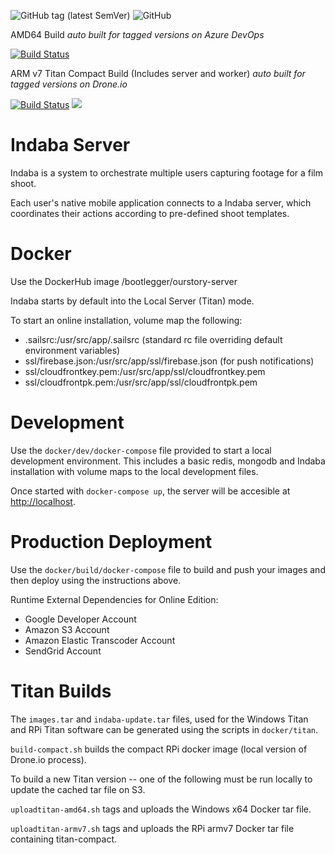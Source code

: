 ![GitHub tag (latest SemVer)](https://img.shields.io/github/tag/our-story-media/ourstory-server.svg) ![GitHub](https://img.shields.io/github/license/our-story-media/ourstory-server.svg) 

AMD64 Build
*auto built for tagged versions on Azure DevOps*

[![Build Status](https://dev.azure.com/ourstorytitan/OurStoryBuilds/_apis/build/status/our-story-media.ourstory-server?branchName=master)](https://dev.azure.com/ourstorytitan/OurStoryBuilds/_build/latest?definitionId=10&branchName=master)

ARM v7 Titan Compact Build (Includes server and worker)
*auto built for tagged versions on Drone.io*

[![Build Status](https://cloud.drone.io/api/badges/our-story-media/ourstory-server/status.svg)](https://cloud.drone.io/our-story-media/ourstory-server) [![](https://images.microbadger.com/badges/image/bootlegger/titan-compact.svg)](https://microbadger.com/images/bootlegger/titan-compact "Get your own image badge on microbadger.com")

# Indaba Server

Indaba is a system to orchestrate multiple users capturing footage for a film shoot. 

Each user's native mobile application connects to a Indaba server, which coordinates their actions according to  pre-defined shoot templates.

# Docker

Use the DockerHub image /bootlegger/ourstory-server

Indaba starts by default into the Local Server (Titan) mode.

To start an online installation, volume map the following:

- .sailsrc:/usr/src/app/.sailsrc (standard rc file overriding default environment variables)
- ssl/firebase.json:/usr/src/app/ssl/firebase.json (for push notifications)
- ssl/cloudfrontkey.pem:/usr/src/app/ssl/cloudfrontkey.pem
- ssl/cloudfrontpk.pem:/usr/src/app/ssl/cloudfrontpk.pem

# Development

Use the `docker/dev/docker-compose` file provided to start a local development environment. This includes a basic redis, mongodb and Indaba installation with volume maps to the local development files.

Once started with `docker-compose up`, the server will be accesible at [http://localhost]().

# Production Deployment

Use the `docker/build/docker-compose` file to build and push your images and then deploy using the instructions above.

Runtime External Dependencies for Online Edition:

- Google Developer Account
- Amazon S3 Account
- Amazon Elastic Transcoder Account
- SendGrid Account

# Titan Builds

The `images.tar` and `indaba-update.tar` files, used for the Windows Titan and RPi Titan software can be generated using the scripts in `docker/titan`.

`build-compact.sh` builds the compact RPi docker image (local version of Drone.io process).

To build a new Titan version -- one of the following must be run locally to update the cached tar file on S3.

`uploadtitan-amd64.sh` tags and uploads the Windows x64 Docker tar file.

`uploadtitan-armv7.sh` tags and uploads the RPi armv7 Docker tar file containing titan-compact.